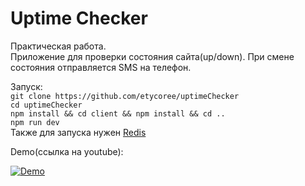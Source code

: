 # Uptime Checker
Практическая работа.  
Приложение для проверки состояния сайта(up/down). При смене состояния отправляется SMS на телефон.


Запуск:  
  `git clone https://github.com/etycoree/uptimeChecker`  
  `cd uptimeChecker`  
  `npm install && cd client && npm install && cd ..`  
  `npm run dev`  
Также для запуска нужен <a href="https://redis.io/">Redis</a>


Demo(ссылка на youtube):

[![Demo](https://i.ibb.co/NL57cJc/Selection-006.png)](https://youtu.be/gaMybb_reQI)                                           
